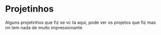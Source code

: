 # Projetinhos
Alguns projetinhos que fiz
se vc tá aqui, pode ver os projetos que fiz mas nn tem nada de muito impressionante
